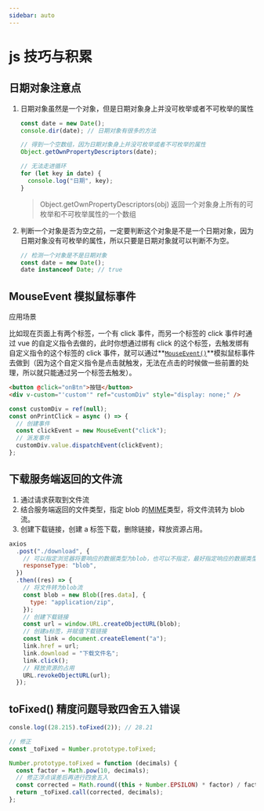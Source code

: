 ```yaml
---
sidebar: auto
---
```


# js 技巧与积累

## 日期对象注意点

1. 日期对象虽然是一个对象，但是日期对象身上并没可枚举或者不可枚举的属性

   ```js
   const date = new Date();
   console.dir(date); // 日期对象有很多的方法

   // 得到一个空数组，因为日期对象身上并没可枚举或者不可枚举的属性
   Object.getOwnPropertyDescriptors(date);

   // 无法走进循环
   for (let key in date) {
     console.log("日期", key);
   }
   ```

   > Object.getOwnPropertyDescriptors(obj) 返回一个对象身上所有的可枚举和不可枚举属性的一个数组

2. 判断一个对象是否为空之前，一定要判断这个对象是不是一个日期对象，因为日期对象没有可枚举的属性，所以只要是日期对象就可以判断不为空。

   ```js
   // 检测一个对象是不是日期对象
   const date = new Date();
   date instanceof Date; // true
   ```

## MouseEvent 模拟鼠标事件

应用场景

比如现在页面上有两个标签，一个有 click 事件，而另一个标签的 click 事件时通过 vue 的自定义指令去做的，此时你想通过绑有 click 的这个标签，去触发绑有自定义指令的这个标签的 click 事件，就可以通过**[`MouseEvent()`](https://developer.mozilla.org/zh-CN/docs/Web/API/MouseEvent/MouseEvent)**模拟鼠标事件去做到（因为这个自定义指令是点击就触发，无法在点击的时候做一些前置的处理，所以就只能通过另一个标签去触发）。

```html
<button @click="onBtn">按钮</button>
<div v-custom="'custom'" ref="customDiv" style="display: none;" />
```

```js
const customDiv = ref(null);
const onPrintClick = async () => {
  // 创建事件
  const clickEvent = new MouseEvent("click");
  // 派发事件
  customDiv.value.dispatchEvent(clickEvent);
};
```

## 下载服务端返回的文件流

1. 通过请求获取到文件流
2. 结合服务端返回的文件类型，指定 blob 的[MIME](https://www.runoob.com/http/mime-types.html)类型，将文件流转为 blob 流。
3. 创建下载链接，创建 a 标签下载，删除链接，释放资源占用。

```js
axios
  .post("./download", {
    // 可以指定浏览器将要响应的数据类型为blob，也可以不指定，最好指定响应的数据类型为blob
    responseType: "blob",
  })
  .then((res) => {
    // 将文件转为blob流
    const blob = new Blob([res.data], {
      type: "application/zip",
    });
    // 创建下载链接
    const url = window.URL.createObjectURL(blob);
    // 创建a标签，并赋值下载链接
    const link = document.createElement("a");
    link.href = url;
    link.download = "下载文件名";
    link.click();
    // 释放资源的占用
    URL.revokeObjectURL(url);
  });
```

## toFixed() 精度问题导致四舍五入错误

```js
consle.log((28.215).toFixed(2)); // 28.21

// 修正
const _toFixed = Number.prototype.toFixed;

Number.prototype.toFixed = function (decimals) {
  const factor = Math.pow(10, decimals);
  // 修正浮点误差后再进行四舍五入
  const corrected = Math.round((this + Number.EPSILON) * factor) / factor;
  return _toFixed.call(corrected, decimals);
};
```
